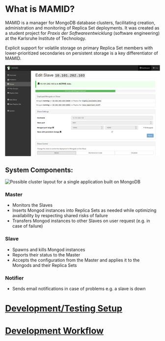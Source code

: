 # What is MAMID?

MAMID is a manager for MongoDB database clusters, facilitating creation, administration and monitoring of Replica Set deployments. It was created as a student project for *Praxis der Softwareentwicklung* (software engineering) at the Karlsruhe Institute of Technology.

Explicit support for volatile storage on primary Replica Set members with lower-prioritized secondaries on persistent storage is a key differentiator of MAMID.

![MAMID user interface](doc/screenshot_slave_detail.png)

## System Components:

![Possible cluster layout for a single application built on MongoDB](https://cdn.rawgit.com/KIT-MAMID/mamid/doc/doc/cluster_layout.svg)

### Master
* Monitors the Slaves
* Inserts Mongod instances into Replica Sets as needed while optimizing availability by respecting shared risks of failure
* Transfers Mongod instances to other Slaves on user request (e.g. in case of failure)

### Slave
* Spawns and kills Mongod instances
* Reports their status to the Master
* Accepts the configuration from the Master and applies it to the Mongods and their Replica Sets

### Notifier
* Sends email notifications in case of problems e.g. a slave is down

# [Development/Testing Setup](TESTING.md)

# [Development Workflow](CONTRIBUTING.md)

